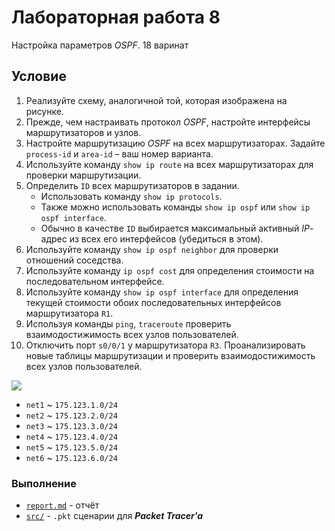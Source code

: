 # Лабораторная работа 8
Настройка параметров *OSPF*. 18 варинат

## Условие

1. Реализуйте схему, аналогичной той, которая изображена на рисунке.
2. Прежде, чем настраивать протокол *OSPF*, настройте интерфейсы маршрутизаторов и узлов.
3. Настройте маршрутизацию *OSPF* на всех маршрутизаторах. Задайте `process-id` и `area-id` – ваш номер варианта.
4. Используйте команду `show ip route` на всех маршрутизаторах для проверки маршрутизации.
5. Определить `ID` всех маршрутизаторов в задании. 
	* Использовать команду `show ip protocols`. 
	* Также можно использовать команды `show ip ospf` или `show ip ospf interface`. 
	* Обычно в качестве `ID` выбирается максимальный активный *IP*-адрес из всех его интерфейсов (убедиться в этом).
6. Используйте команду `show ip ospf neighbor` для проверки отношений соседства.
7. Используйте команду `ip ospf cost` для определения стоимости на последовательном интерфейсе. 
8. Используйте команду `show ip ospf interface` для определения текущей стоимости обоих последовательных интерфейсов маршрутизатора `R1`. 
9. Используя команды `ping`, `traceroute` проверить взаимодостижимость всех узлов пользователей. 
10. Отключить порт `s0/0/1` у маршрутизатора `R3`. Проанализировать новые таблицы маршрутизации и проверить взаимодостижимость всех узлов пользователей.

![](http://res.cloudinary.com/dzsjwgjii/image/upload/v1490803121/tp-lab7.png)

* `net1` ~ `175.123.1.0/24`
* `net2` ~ `175.123.2.0/24`
* `net3` ~ `175.123.3.0/24`
* `net4` ~ `175.123.4.0/24`
* `net5` ~ `175.123.5.0/24`
* `net6` ~ `175.123.6.0/24`

### Выполнение
* [`report.md`](https://github.com/drapegnik/bsu/tree/master/networks/lab8/report.md) - отчёт
* [`src/`](https://github.com/drapegnik/bsu/tree/master/networks/lab8/src) - `.pkt` сценарии для ***Packet Tracer'a***
